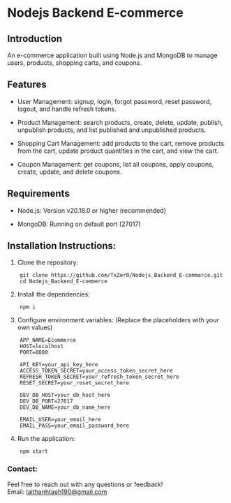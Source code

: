 # Nodejs Backend E-commerce
## Introduction
  An e-commerce application built using Node.js and MongoDB to manage users, products, shopping carts, and coupons.

## Features
+ User Management: signup, login, forgot password, reset password, logout, and handle refresh tokens.

+ Product Management: search products, create, delete, update, publish, unpublish products, and list published and unpublished products.

+ Shopping Cart Management: add products to the cart, remove products from the cart, update product quantities in the cart, and view the cart.

+ Coupon Management: get coupons, list all coupons, apply coupons, create, update, and delete coupons.

## Requirements
+ Node.js: Version v20.18.0 or higher (recommended)

+ MongoDB: Running on default port (27017)

## Installation Instructions:
1. Clone the repository:
```
    git clone https://github.com/TxZer0/Nodejs_Backend_E-commerce.git
    cd Nodejs_Backend_E-commerce
```

2. Install the dependencies:
```
    npm i 
```

3. Configure environment variables: (Replace the placeholders with your own values)
```
    APP_NAME=Ecommerce
    HOST=localhost
    PORT=8080

    API_KEY=your_api_key_here
    ACCESS_TOKEN_SECRET=your_access_token_secret_here
    REFRESH_TOKEN_SECRET=your_refresh_token_secret_here
    RESET_SECRET=your_reset_secret_here

    DEV_DB_HOST=your_db_host_here
    DEV_DB_PORT=27017
    DEV_DB_NAME=your_db_name_here

    EMAIL_USER=your_email_here
    EMAIL_PASS=your_email_password_here
```

4. Run the application:
```
    npm start
```

### Contact:
  Feel free to reach out with any questions or feedback!  
  Email: laithanhtaeh190@gmail.com

